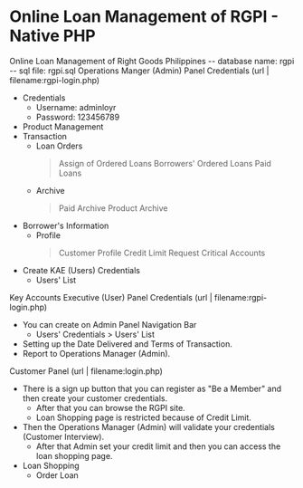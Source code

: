 # Online Loan Management of RGPI - Native PHP
 Online Loan Management of Right Goods Philippines
-- database name: rgpi 
-- sql file: rgpi.sql
Operations Manger (Admin) Panel Credentials (url | filename:rgpi-login.php)
* Credentials
  - Username: adminloyr
  - Password: 123456789
* Product Management
* Transaction
  - Loan Orders
    > Assign of Ordered Loans
    > Borrowers' Ordered Loans
    > Paid Loans
  - Archive
    > Paid Archive
    > Product Archive
* Borrower's Information
  - Profile
    > Customer Profile
    > Credit Limit Request
    > Critical Accounts
* Create KAE (Users) Credentials
  - Users' List

Key Accounts Executive (User) Panel Credentials (url | filename:rgpi-login.php)
* You can create on Admin Panel Navigation Bar
  - Users' Credentials > Users' List
* Setting up the Date Delivered and Terms of Transaction.
* Report to Operations Manager (Admin).

Customer Panel (url | filename:login.php)
* There is a sign up button that you can register as "Be a Member" and then create your customer credentials.
  - After that you can browse the RGPI site.
  - Loan Shopping page is restricted because of Credit Limit.
* Then the Operations Manager (Admin) will validate your credentials (Customer Interview).
  - After that Admin set your credit limit and then you can access the loan shopping page.
* Loan Shopping
  - Order Loan
